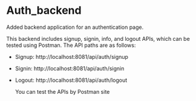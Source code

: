 ﻿# Auth_backend
 Added backend application for an authentication page.

This backend includes signup, signin, info, and logout APIs, which can be tested using Postman. The API paths are as follows:
- Signup: http://localhost:8081/api/auth/signup
- Signin: http://localhost:8081/api/auth/signin
- Logout: http://localhost:8081/api/auth/logout

   You can test the APIs by Postman site

